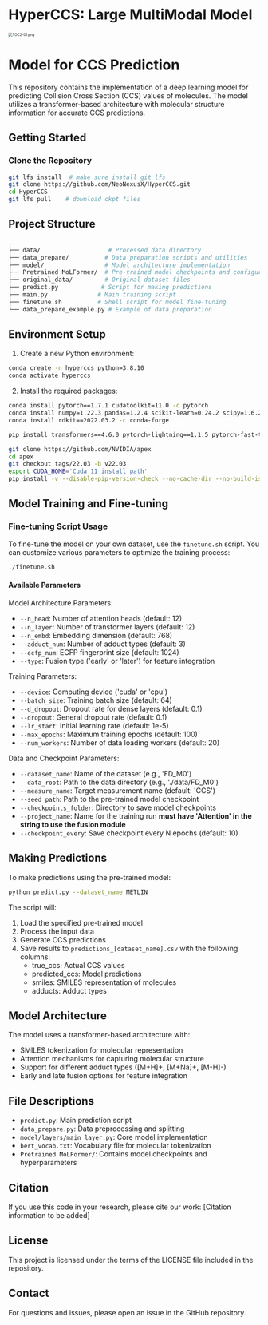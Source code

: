 # HyperCCS: Large MultiModal Model

<img src="https://s2.loli.net/2025/05/30/4RXBx7LJq3zeyi9.png" alt="TOC2-01.png" style="zoom: 50%;" />

# Model for CCS Prediction

This repository contains the implementation of a deep learning model for predicting Collision Cross Section (CCS) values of molecules. The model utilizes a transformer-based architecture with molecular structure information for accurate CCS predictions.

## Getting Started

### Clone the Repository

```bash
git lfs install  # make sure install git lfs
git clone https://github.com/NeoNexusX/HyperCCS.git
cd HyperCCS
git lfs pull    # download ckpt files
```

## Project Structure

```bash
.
├── data/                   # Processed data directory
├── data_prepare/          # Data preparation scripts and utilities
├── model/                 # Model architecture implementation
├── Pretrained MoLFormer/  # Pre-trained model checkpoints and configurations
├── original_data/         # Original dataset files
├── predict.py            # Script for making predictions
├── main.py              # Main training script
├── finetune.sh          # Shell script for model fine-tuning
└── data_prepare_example.py # Example of data preparation
```

## Environment Setup

1. Create a new Python environment:
```bash
conda create -n hyperccs python=3.8.10
conda activate hyperccs
```

2. Install the required packages:
```bash
conda install pytorch==1.7.1 cudatoolkit=11.0 -c pytorch
conda install numpy=1.22.3 pandas=1.2.4 scikit-learn=0.24.2 scipy=1.6.2
conda install rdkit==2022.03.2 -c conda-forge
```

```bash
pip install transformers==4.6.0 pytorch-lightning==1.1.5 pytorch-fast-transformers==0.4.0 datasets==1.6.2 jupyterlab==3.4.0 ipywidgets==7.7.0 bertviz==1.4.0
```

```bash
git clone https://github.com/NVIDIA/apex
cd apex
git checkout tags/22.03 -b v22.03
export CUDA_HOME='Cuda 11 install path'
pip install -v --disable-pip-version-check --no-cache-dir --no-build-isolation --config-settings "--build-option=--cpp_ext" --config-settings "--build-option=--cuda_ext" ./
```

## Model Training and Fine-tuning

### Fine-tuning Script Usage

To fine-tune the model on your own dataset, use the `finetune.sh` script. You can customize various parameters to optimize the training process:

```bash
./finetune.sh
```

#### Available Parameters

Model Architecture Parameters:
- `--n_head`: Number of attention heads (default: 12)
- `--n_layer`: Number of transformer layers (default: 12)
- `--n_embd`: Embedding dimension (default: 768)
- `--adduct_num`: Number of adduct types (default: 3)
- `--ecfp_num`: ECFP fingerprint size (default: 1024)
- `--type`: Fusion type ('early' or 'later') for feature integration

Training Parameters:
- `--device`: Computing device ('cuda' or 'cpu')
- `--batch_size`: Training batch size (default: 64)
- `--d_dropout`: Dropout rate for dense layers (default: 0.1)
- `--dropout`: General dropout rate (default: 0.1)
- `--lr_start`: Initial learning rate (default: 1e-5)
- `--max_epochs`: Maximum training epochs (default: 100)
- `--num_workers`: Number of data loading workers (default: 20)

Data and Checkpoint Parameters:
- `--dataset_name`: Name of the dataset (e.g., 'FD_M0')
- `--data_root`: Path to the data directory (e.g., './data/FD_M0')
- `--measure_name`: Target measurement name (default: 'CCS')
- `--seed_path`: Path to the pre-trained model checkpoint
- `--checkpoints_folder`: Directory to save model checkpoints
- `--project_name`: Name for the training run  **must have 'Attention' in the string to use the fusion module**
- `--checkpoint_every`: Save checkpoint every N epochs (default: 10)

## Making Predictions

To make predictions using the pre-trained model:

```bash
python predict.py --dataset_name METLIN
```

The script will:
1. Load the specified pre-trained model
2. Process the input data
3. Generate CCS predictions
4. Save results to `predictions_[dataset_name].csv` with the following columns:
   - true_ccs: Actual CCS values
   - predicted_ccs: Model predictions
   - smiles: SMILES representation of molecules
   - adducts: Adduct types

## Model Architecture

The model uses a transformer-based architecture with:
- SMILES tokenization for molecular representation
- Attention mechanisms for capturing molecular structure
- Support for different adduct types ([M+H]+, [M+Na]+, [M-H]-)
- Early and late fusion options for feature integration

## File Descriptions

- `predict.py`: Main prediction script
- `data_prepare.py`: Data preprocessing and splitting
- `model/layers/main_layer.py`: Core model implementation
- `bert_vocab.txt`: Vocabulary file for molecular tokenization
- `Pretrained MoLFormer/`: Contains model checkpoints and hyperparameters

## Citation

If you use this code in your research, please cite our work:
[Citation information to be added]

## License

This project is licensed under the terms of the LICENSE file included in the repository.

## Contact

For questions and issues, please open an issue in the GitHub repository.
